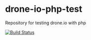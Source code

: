 # drone-io-php-test
Repository for testing drone.io with php

[![Build Status](https://cloud.drone.io/api/badges/hlscalon/DroneIoPhpTest/status.svg)](https://cloud.drone.io/hlscalon/DroneIoPhpTest)
